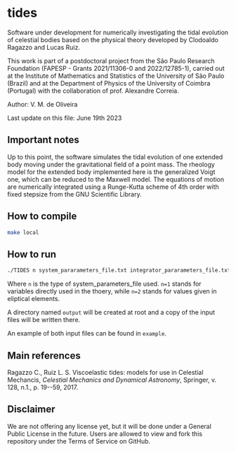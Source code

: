 # tides
Software under development for numerically investigating the tidal evolution of celestial bodies based on the physical theory developed by Clodoaldo Ragazzo and Lucas Ruiz.

This work is part of a postdoctoral project from the São Paulo Research Foundation (FAPESP - Grants 2021/11306-0 and 2022/12785-1), carried out at the Institute of Mathematics and Statistics of the University of São Paulo (Brazil) and at the Department of Physics of the University of Coimbra (Portugal) with the collaboration of prof. Alexandre Correia.

Author: V. M. de Oliveira

Last update on this file: June 19th 2023

## Important notes
Up to this point, the software simulates the tidal evolution of one extended body moving under the gravitational field of a point mass. The rheology model for the extended body implemented here is the generalized Voigt one, which can be reduced to the Maxwell model. The equations of motion are numerically integrated using a Runge-Kutta scheme of 4th order with fixed stepsize from the GNU Scientific Library.

## How to compile

```sh
make local
```

## How to run

```sh
./TIDES n system_pararameters_file.txt integrator_pararameters_file.txt
```

Where ``n`` is the type of system_parameters_file used. ``n=1`` stands for variables directly used in the thoery, while ``n=2`` stands for values given in eliptical elements.

A directory named ``output`` will be created at root and a copy of the input files will be written there.

An example of both input files can be found in ``example``.

## Main references
Ragazzo C., Ruiz L. S. Viscoelastic tides: models for use in Celestial Mechancis, _Celestial Mechanics and Dynamical Astronomy_, Springer, v. 128, n.1., p. 19--59, 2017.

## Disclaimer
We are not offering any license yet, but it will be done under a General Public License in the future. Users are allowed to view and fork this repository under the Terms of Service on GitHub.